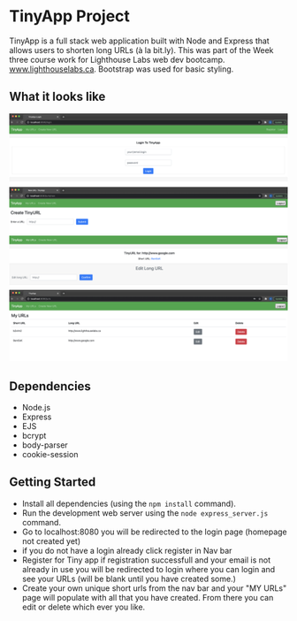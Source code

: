 # TinyApp Project

TinyApp is a full stack web application built with Node and Express that allows users to shorten long URLs (à la bit.ly). This was part of the Week three course work for Lighthouse Labs web dev bootcamp. www.lighthouselabs.ca. Bootstrap was used for basic styling.

## What it looks like

!["The login page"](https://github.com/ermurray/tinyapp/blob/master/docs/urls-login.png?raw=true)
!["Create new short url"](https://github.com/ermurray/tinyapp/blob/master/docs/urls-new.png?raw=true)
!["Specific short url and edit form"](https://github.com/ermurray/tinyapp/blob/master/docs/urls-show.png?raw=true)
!["My urls list"](https://github.com/ermurray/tinyapp/blob/master/docs/urls.png?raw=true)

## Dependencies

- Node.js
- Express
- EJS
- bcrypt
- body-parser
- cookie-session

## Getting Started

- Install all dependencies (using the `npm install` command).
- Run the development web server using the `node express_server.js` command.
- Go to localhost:8080 you will be redirected to the login page (homepage not created yet)
- if you do not have a login already click register in Nav bar
- Register for Tiny app if registration successfull and your email is not already in use you will be redirected to login where you can login and see your URLs (will be blank until you have created some.)
- Create your own unique short urls from the nav bar  and your "MY URLs" page will populate with all that you have created. From there you can edit or delete which ever you like.

